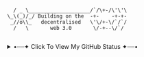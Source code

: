 ```

  / _ \____________________/`/\+-/\'\'\
\_\(_)/_/ Building on the  -+-    -+-+-
 _//o\\_   decentralised   \'\/+-\/`/`/
  /   \       web 3.0       \/-+--\/`/
  
```
      
<details>
<summary>•┈┈✦ Click To View My GitHub Status ✦┈┈•</summary>
<p align="left">
    <img alt = "My GitHub Stats" src="https://github-readme-stats.vercel.app/api?username=iggyiccy&show_icons=true&theme=dracula&hide=issues&hide_border=true">
    <br>
  <a href="https://app.daily.dev/iggyiccy"><img src="https://api.daily.dev/devcards/3324f113c9cb4ff1a05e8ebcd9715938.png?r=1pg" width="400" alt="Iggy's Dev Card"/></a>
</details>

